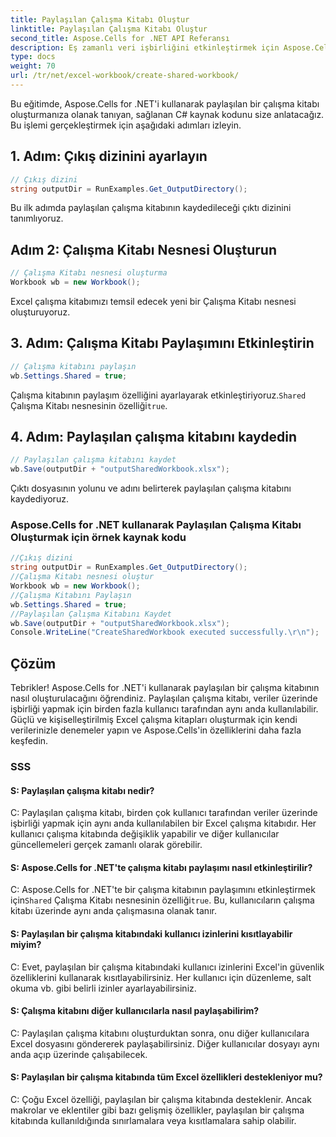 ```yaml
---
title: Paylaşılan Çalışma Kitabı Oluştur
linktitle: Paylaşılan Çalışma Kitabı Oluştur
second_title: Aspose.Cells for .NET API Referansı
description: Eş zamanlı veri işbirliğini etkinleştirmek için Aspose.Cells for .NET ile bir Excel paylaşımlı çalışma kitabı oluşturun.
type: docs
weight: 70
url: /tr/net/excel-workbook/create-shared-workbook/
---
```

Bu eğitimde, Aspose.Cells for .NET'i kullanarak paylaşılan bir çalışma kitabı oluşturmanıza olanak tanıyan, sağlanan C# kaynak kodunu size anlatacağız. Bu işlemi gerçekleştirmek için aşağıdaki adımları izleyin.

## 1. Adım: Çıkış dizinini ayarlayın

```csharp
// Çıkış dizini
string outputDir = RunExamples.Get_OutputDirectory();
```

Bu ilk adımda paylaşılan çalışma kitabının kaydedileceği çıktı dizinini tanımlıyoruz.

## Adım 2: Çalışma Kitabı Nesnesi Oluşturun

```csharp
// Çalışma Kitabı nesnesi oluşturma
Workbook wb = new Workbook();
```

Excel çalışma kitabımızı temsil edecek yeni bir Çalışma Kitabı nesnesi oluşturuyoruz.

## 3. Adım: Çalışma Kitabı Paylaşımını Etkinleştirin

```csharp
// Çalışma kitabını paylaşın
wb.Settings.Shared = true;
```

 Çalışma kitabının paylaşım özelliğini ayarlayarak etkinleştiriyoruz.`Shared` Çalışma Kitabı nesnesinin özelliği`true`.

## 4. Adım: Paylaşılan çalışma kitabını kaydedin

```csharp
// Paylaşılan çalışma kitabını kaydet
wb.Save(outputDir + "outputSharedWorkbook.xlsx");
```

Çıktı dosyasının yolunu ve adını belirterek paylaşılan çalışma kitabını kaydediyoruz.

### Aspose.Cells for .NET kullanarak Paylaşılan Çalışma Kitabı Oluşturmak için örnek kaynak kodu 
```csharp
//Çıkış dizini
string outputDir = RunExamples.Get_OutputDirectory();
//Çalışma Kitabı nesnesi oluştur
Workbook wb = new Workbook();
//Çalışma Kitabını Paylaşın
wb.Settings.Shared = true;
//Paylaşılan Çalışma Kitabını Kaydet
wb.Save(outputDir + "outputSharedWorkbook.xlsx");
Console.WriteLine("CreateSharedWorkbook executed successfully.\r\n");
```

## Çözüm

Tebrikler! Aspose.Cells for .NET'i kullanarak paylaşılan bir çalışma kitabının nasıl oluşturulacağını öğrendiniz. Paylaşılan çalışma kitabı, veriler üzerinde işbirliği yapmak için birden fazla kullanıcı tarafından aynı anda kullanılabilir. Güçlü ve kişiselleştirilmiş Excel çalışma kitapları oluşturmak için kendi verilerinizle denemeler yapın ve Aspose.Cells'in özelliklerini daha fazla keşfedin.

### SSS

#### S: Paylaşılan çalışma kitabı nedir?

C: Paylaşılan çalışma kitabı, birden çok kullanıcı tarafından veriler üzerinde işbirliği yapmak için aynı anda kullanılabilen bir Excel çalışma kitabıdır. Her kullanıcı çalışma kitabında değişiklik yapabilir ve diğer kullanıcılar güncellemeleri gerçek zamanlı olarak görebilir.

#### S: Aspose.Cells for .NET'te çalışma kitabı paylaşımı nasıl etkinleştirilir?

 C: Aspose.Cells for .NET'te bir çalışma kitabının paylaşımını etkinleştirmek için`Shared` Çalışma Kitabı nesnesinin özelliği`true`. Bu, kullanıcıların çalışma kitabı üzerinde aynı anda çalışmasına olanak tanır.

#### S: Paylaşılan bir çalışma kitabındaki kullanıcı izinlerini kısıtlayabilir miyim?

C: Evet, paylaşılan bir çalışma kitabındaki kullanıcı izinlerini Excel'in güvenlik özelliklerini kullanarak kısıtlayabilirsiniz. Her kullanıcı için düzenleme, salt okuma vb. gibi belirli izinler ayarlayabilirsiniz.

#### S: Çalışma kitabını diğer kullanıcılarla nasıl paylaşabilirim?

C: Paylaşılan çalışma kitabını oluşturduktan sonra, onu diğer kullanıcılara Excel dosyasını göndererek paylaşabilirsiniz. Diğer kullanıcılar dosyayı aynı anda açıp üzerinde çalışabilecek.

#### S: Paylaşılan bir çalışma kitabında tüm Excel özellikleri destekleniyor mu?

C: Çoğu Excel özelliği, paylaşılan bir çalışma kitabında desteklenir. Ancak makrolar ve eklentiler gibi bazı gelişmiş özellikler, paylaşılan bir çalışma kitabında kullanıldığında sınırlamalara veya kısıtlamalara sahip olabilir.